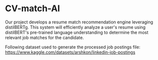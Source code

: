 # CV-match-AI
Our project develops a resume match recommendation engine leveraging distilBERTg. This system will efficiently analyze a user's resume using distilBERT's pre-trained language understanding to determine the most relevant job matches for the candidate. 

Following dataset used to generate the processed job postings file: https://www.kaggle.com/datasets/arshkon/linkedin-job-postings
